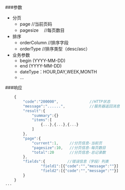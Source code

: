 ###参数

-   分页
    +   page        //当前页码
    +   pagesize　  //每页数目
-   排序
    +   orderColumn     //排序字段
    +   orderType       //排序类型（desc/asc）
-   业务参数
    +   begin (YYYY-MM-DD)
    +   end (YYYY-MM-DD)
    +   dateType：HOUR,DAY,WEEK,MONTH    
    +   ...

###响应
```js
    {
        "code":"200000",              //HTTP状态  
        "message":"......",           //服务器返回消息
        "result":{
            "summary":{}
            "items":[
                {...},{...},{...}
            ]
        },
        "page":{
            "current":1,     //分页信息-当前页
            "pagesize":10,   //分页信息-每页数目
            "total":20       //分页信息-总记录数
        },
        "fields":{          //错误信息（字段）列表
                "field1":[{"code":"","message":""}]
                "field2":[{"code":"","message":""}]
        }
    }
···
